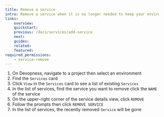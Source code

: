 ```yaml
---
title: Remove a service
intro: Remove a service when it is no longer needed to keep your environment organized.
links:
    overview:
    quickstart:
    previous: /docs/services/add-service
    next:
    guides:
    related:
    featured:
required_permissions:
    - service:remove
---
```


1. On Devopness, navigate to a project then select an environment
1. Find the `Services` card
1. Click `View` in the `Services` card to see a list of existing `Services`
1. In the list of services, find the service you want to remove click the `NAME` of the service
1. On the upper-right corner of the service details view, click `REMOVE`
1. Follow the prompts then click `REMOVE SERVICE`
1. In the list of services, the recently removed `Service` will be gone
